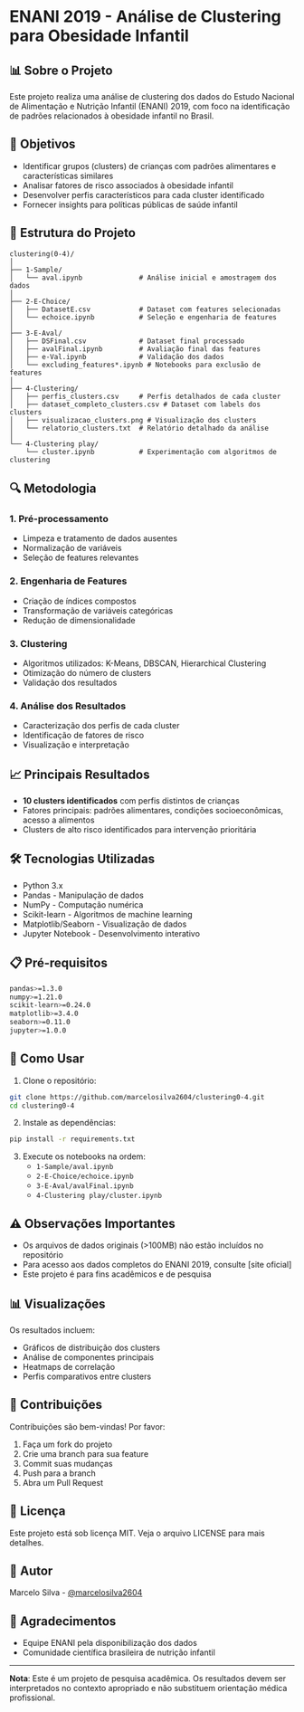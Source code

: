 # ENANI 2019 - Análise de Clustering para Obesidade Infantil

## 📊 Sobre o Projeto

Este projeto realiza uma análise de clustering dos dados do Estudo Nacional de Alimentação e Nutrição Infantil (ENANI) 2019, com foco na identificação de padrões relacionados à obesidade infantil no Brasil.

## 🎯 Objetivos

- Identificar grupos (clusters) de crianças com padrões alimentares e características similares
- Analisar fatores de risco associados à obesidade infantil
- Desenvolver perfis característicos para cada cluster identificado
- Fornecer insights para políticas públicas de saúde infantil

## 📁 Estrutura do Projeto

```
clustering(0-4)/
│
├── 1-Sample/
│   └── aval.ipynb              # Análise inicial e amostragem dos dados
│
├── 2-E-Choice/
│   ├── DatasetE.csv            # Dataset com features selecionadas
│   └── echoice.ipynb           # Seleção e engenharia de features
│
├── 3-E-Aval/
│   ├── DSFinal.csv             # Dataset final processado
│   ├── avalFinal.ipynb         # Avaliação final das features
│   ├── e-Val.ipynb             # Validação dos dados
│   └── excluding_features*.ipynb # Notebooks para exclusão de features
│
├── 4-Clustering/
│   ├── perfis_clusters.csv     # Perfis detalhados de cada cluster
│   ├── dataset_completo_clusters.csv # Dataset com labels dos clusters
│   ├── visualizacao_clusters.png # Visualização dos clusters
│   └── relatorio_clusters.txt  # Relatório detalhado da análise
│
└── 4-Clustering play/
    └── cluster.ipynb           # Experimentação com algoritmos de clustering
```

## 🔍 Metodologia

### 1. Pré-processamento
- Limpeza e tratamento de dados ausentes
- Normalização de variáveis
- Seleção de features relevantes

### 2. Engenharia de Features
- Criação de índices compostos
- Transformação de variáveis categóricas
- Redução de dimensionalidade

### 3. Clustering
- Algoritmos utilizados: K-Means, DBSCAN, Hierarchical Clustering
- Otimização do número de clusters
- Validação dos resultados

### 4. Análise dos Resultados
- Caracterização dos perfis de cada cluster
- Identificação de fatores de risco
- Visualização e interpretação

## 📈 Principais Resultados

- **10 clusters identificados** com perfis distintos de crianças
- Fatores principais: padrões alimentares, condições socioeconômicas, acesso a alimentos
- Clusters de alto risco identificados para intervenção prioritária

## 🛠️ Tecnologias Utilizadas

- Python 3.x
- Pandas - Manipulação de dados
- NumPy - Computação numérica
- Scikit-learn - Algoritmos de machine learning
- Matplotlib/Seaborn - Visualização de dados
- Jupyter Notebook - Desenvolvimento interativo

## 📋 Pré-requisitos

```bash
pandas>=1.3.0
numpy>=1.21.0
scikit-learn>=0.24.0
matplotlib>=3.4.0
seaborn>=0.11.0
jupyter>=1.0.0
```

## 🚀 Como Usar

1. Clone o repositório:
```bash
git clone https://github.com/marcelosilva2604/clustering0-4.git
cd clustering0-4
```

2. Instale as dependências:
```bash
pip install -r requirements.txt
```

3. Execute os notebooks na ordem:
   - `1-Sample/aval.ipynb`
   - `2-E-Choice/echoice.ipynb`
   - `3-E-Aval/avalFinal.ipynb`
   - `4-Clustering play/cluster.ipynb`

## ⚠️ Observações Importantes

- Os arquivos de dados originais (>100MB) não estão incluídos no repositório
- Para acesso aos dados completos do ENANI 2019, consulte [site oficial]
- Este projeto é para fins acadêmicos e de pesquisa

## 📊 Visualizações

Os resultados incluem:
- Gráficos de distribuição dos clusters
- Análise de componentes principais
- Heatmaps de correlação
- Perfis comparativos entre clusters

## 🤝 Contribuições

Contribuições são bem-vindas! Por favor:
1. Faça um fork do projeto
2. Crie uma branch para sua feature
3. Commit suas mudanças
4. Push para a branch
5. Abra um Pull Request

## 📝 Licença

Este projeto está sob licença MIT. Veja o arquivo LICENSE para mais detalhes.

## 👥 Autor

Marcelo Silva - [@marcelosilva2604](https://github.com/marcelosilva2604)

## 🙏 Agradecimentos

- Equipe ENANI pela disponibilização dos dados
- Comunidade científica brasileira de nutrição infantil

---

**Nota**: Este é um projeto de pesquisa acadêmica. Os resultados devem ser interpretados no contexto apropriado e não substituem orientação médica profissional.
